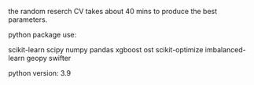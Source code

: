 the random reserch CV takes about 40 mins to produce the best parameters. 

python package use:

scikit-learn 
scipy 
numpy 
pandas 
xgboost 
ost 
scikit-optimize 
imbalanced-learn 
geopy 
swifter

python version: 3.9